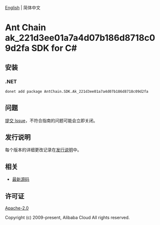 [English](README.md) | 简体中文

# Ant Chain ak_221d3ee01a7a4d07b186d8718c09d2fa SDK for C#

## 安装

### .NET

```bash
donet add package AntChain.SDK.Ak_221d3ee01a7a4d07b186d8718c09d2fa
```

## 问题

[提交 Issue](https://github.com/alipay/antchain-openapi-prod-sdk/issues/new)，不符合指南的问题可能会立即关闭。

## 发行说明

每个版本的详细更改记录在[发行说明](./ChangeLog.txt)中。

## 相关

* [最新源码](https://github.com/antchain-openapi-prod-sdk)

## 许可证

[Apache-2.0](http://www.apache.org/licenses/LICENSE-2.0)

Copyright (c) 2009-present, Alibaba Cloud All rights reserved.
